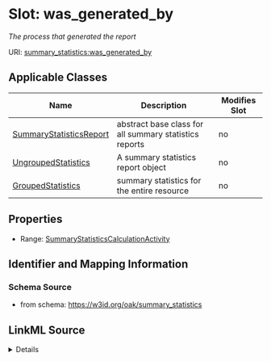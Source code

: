 

# Slot: was_generated_by


_The process that generated the report_



URI: [summary_statistics:was_generated_by](https://w3id.org/oaklib/summary_statistics.was_generated_by)



<!-- no inheritance hierarchy -->





## Applicable Classes

| Name | Description | Modifies Slot |
| --- | --- | --- |
| [SummaryStatisticsReport](SummaryStatisticsReport.md) | abstract base class for all summary statistics reports |  no  |
| [UngroupedStatistics](UngroupedStatistics.md) | A summary statistics report object |  no  |
| [GroupedStatistics](GroupedStatistics.md) | summary statistics for the entire resource |  no  |







## Properties

* Range: [SummaryStatisticsCalculationActivity](SummaryStatisticsCalculationActivity.md)





## Identifier and Mapping Information







### Schema Source


* from schema: https://w3id.org/oak/summary_statistics




## LinkML Source

<details>
```yaml
name: was_generated_by
description: The process that generated the report
from_schema: https://w3id.org/oak/summary_statistics
rank: 1000
alias: was_generated_by
owner: SummaryStatisticsReport
domain_of:
- SummaryStatisticsReport
range: SummaryStatisticsCalculationActivity

```
</details>